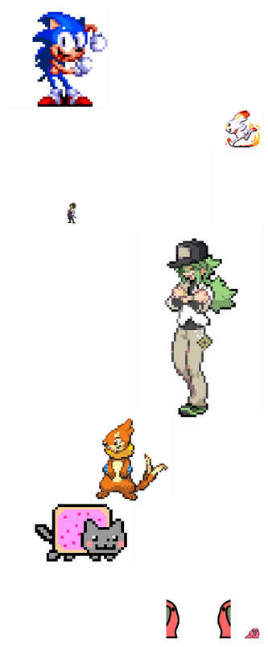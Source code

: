 <div align="left">
  <img src="sonic.gif" alt="sonicgif" style="width: 200px;">
</div>

<div align="right" style="padding-left: 50px;">
  <img src="scorbunny.gif" alt="scorbunnygif" style="width: 80px;">
</div>

<div align="center">
  <img src="naruto.gif" alt="narutogif" style="width: 300px;"/>
</div>

<div align="right">
  <img src="trainer.gif" alt="trainergif"/>
</div>

<div align="center">
  <img src="buizel.gif" alt="buizelgif" style="width: 150px;">
</div>

<div align="left" style="margin-left: 50px;">
  <img src="nyancat.gif" alt="nyancatgif" style="width: 200px;">
</div>

<div align="right">
  <img src="parrot.gif" alt="parrotgif" style="margin-right: 20px;">
  <img src="parrot2.gif" alt="parrot2gif"
</div>

